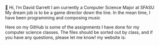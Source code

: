 👋 Hi, I’m David Garrett
I am currently a Computer Science Major at SFASU
My dream job is to be a game director down the line.
In the mean time, I have been programming and composing music


Here on my GitHub is some of the assignments I have done for my computer science classes.
The files should be sorted out by class, and if you have any questions, please let me know!
my website is: <will be here when live>
